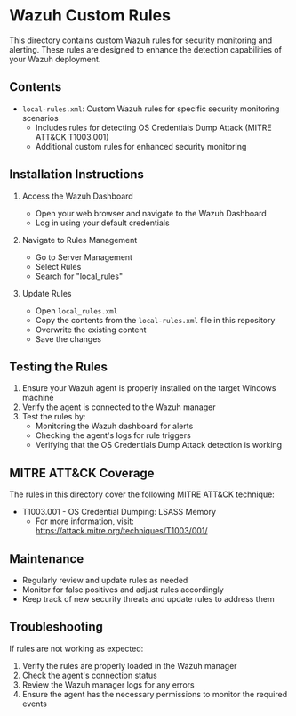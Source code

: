 # Wazuh Custom Rules

This directory contains custom Wazuh rules for security monitoring and alerting. These rules are designed to enhance the detection capabilities of your Wazuh deployment.

## Contents

- `local-rules.xml`: Custom Wazuh rules for specific security monitoring scenarios
  - Includes rules for detecting OS Credentials Dump Attack (MITRE ATT&CK T1003.001)
  - Additional custom rules for enhanced security monitoring

## Installation Instructions

1. Access the Wazuh Dashboard
   - Open your web browser and navigate to the Wazuh Dashboard
   - Log in using your default credentials

2. Navigate to Rules Management
   - Go to Server Management
   - Select Rules
   - Search for "local_rules"

3. Update Rules
   - Open `local_rules.xml`
   - Copy the contents from the `local-rules.xml` file in this repository
   - Overwrite the existing content
   - Save the changes

## Testing the Rules

1. Ensure your Wazuh agent is properly installed on the target Windows machine
2. Verify the agent is connected to the Wazuh manager
3. Test the rules by:
   - Monitoring the Wazuh dashboard for alerts
   - Checking the agent's logs for rule triggers
   - Verifying that the OS Credentials Dump Attack detection is working

## MITRE ATT&CK Coverage

The rules in this directory cover the following MITRE ATT&CK technique:
- T1003.001 - OS Credential Dumping: LSASS Memory
  - For more information, visit: https://attack.mitre.org/techniques/T1003/001/

## Maintenance

- Regularly review and update rules as needed
- Monitor for false positives and adjust rules accordingly
- Keep track of new security threats and update rules to address them

## Troubleshooting

If rules are not working as expected:
1. Verify the rules are properly loaded in the Wazuh manager
2. Check the agent's connection status
3. Review the Wazuh manager logs for any errors
4. Ensure the agent has the necessary permissions to monitor the required events 
